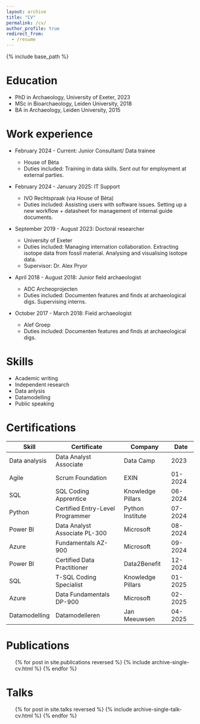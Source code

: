 ```yaml
---
layout: archive
title: "CV"
permalink: /cv/
author_profile: true
redirect_from:
  - /resume
---
```


{% include base_path %}

Education
======
* PhD in Archaeology, University of Exeter, 2023
* MSc in Bioarchaeology, Leiden University, 2018
* BA in Archaeology, Leiden University, 2015

Work experience
======
* February 2024 - Current: Junior Consultant/ Data trainee
  * House of Bèta
  * Duties included: Training in data skills. Sent out for employment at external parties. 

* February 2024 - January 2025: IT Support
  * IVO Rechtspraak (via House of Bèta)
  * Duties included: Assisting users with software issues. Setting up a new workflow + datasheet for management of internal guide documents.

* September 2019 - August 2023: Doctoral researcher
  * University of Exeter
  * Duties included: Managing internation collaboration. Extracting isotope data from fossil material. Analysing and visualising isotope data.
  * Supervisor: Dr. Alex Pryor
 
* April 2018 - August 2018: Junior field archaeologist
  * ADC Archeoprojecten
  * Duties included: Documenten features and finds at archaeological digs. Supervising interns.

* October 2017 - March 2018: Field archaeologist
  * Alef Groep
  * Duties included: Documenten features and finds at archaeological digs.
  
Skills
======
* Academic writing
* Independent research
* Data anlysis
* Datamodelling
* Public speaking


 Certifications
 ======
 
 |Skill          |Certificate                        |Company            | Date | 
 |------         |-----                              |---                |-----|
 |Data analysis  |Data Analyst Associate             | Data Camp         | 2023|
 |Agile          |Scrum Foundation                   | EXIN              |01-2024|
 |SQL            |SQL Coding Apprentice              | Knowledge Pillars |06-2024|
 |Python         |Certified Entry-Level Programmer   | Python Institute  |07-2024|
 |Power BI       |Data Analyst Associate PL-300      | Microsoft         |08-2024|
 |Azure          |Fundamentals AZ-900                | Microsoft         |09-2024|
 |Power BI       |Certified Data Practitioner        | Data2Benefit      |12-2024|
 |SQL            |T-SQL Coding Specialist            | Knowledge Pillars |01-2025|
 |Azure          |Data Fundamentals DP-900           | Microsoft         |02-2025|
 |Datamodelling  |Datamodelleren                     | Jan Meeuwsen      |04-2025|

Publications
======
  <ul>{% for post in site.publications reversed %}
    {% include archive-single-cv.html %}
  {% endfor %}</ul>
  
Talks
======
  <ul>{% for post in site.talks reversed %}
    {% include archive-single-talk-cv.html  %}
  {% endfor %}</ul>
